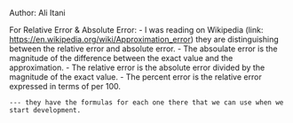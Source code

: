 Author: Ali Itani

For Relative Error & Absolute Error:
    - I was reading on Wikipedia (link: https://en.wikipedia.org/wiki/Approximation_error)
    they are distinguishing between the relative error and absolute error.
    - The absoulate error is the magnitude of the difference between the exact value and the approximation.
    - The relative error is the absolute error divided by the magnitude of the exact value. 
    - The percent error is the relative error expressed in terms of per 100.

    --- they have the formulas for each one there that we can use when we start development.